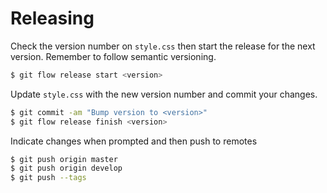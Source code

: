 # Releasing

Check the version number on `style.css` then start the release for the next version.
Remember to follow semantic versioning.

```sh
$ git flow release start <version>
```

Update `style.css` with the new version number and commit your changes.

```sh
$ git commit -am "Bump version to <version>"
$ git flow release finish <version>
```

Indicate changes when prompted and then push to remotes

```sh
$ git push origin master
$ git push origin develop
$ git push --tags
```